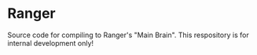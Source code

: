 # Ranger
Source code for compiling to Ranger's "Main Brain". This respository is for internal development only!
